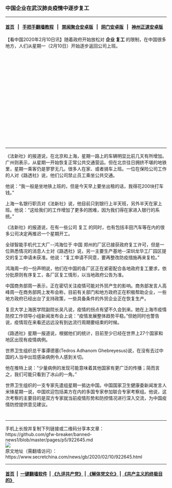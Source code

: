 ### 中国企业在武汉肺炎疫情中逐步复工
------------------------

#### [首页](https://github.com/gfw-breaker/banned-news1/blob/master/README.md) &nbsp;&nbsp;|&nbsp;&nbsp; [手把手翻墙教程](https://github.com/gfw-breaker/guides/wiki) &nbsp;&nbsp;|&nbsp;&nbsp; [禁闻聚合安卓版](https://github.com/gfw-breaker/bn-android) &nbsp;&nbsp;|&nbsp;&nbsp; [网门安卓版](https://github.com/oGate2/oGate) &nbsp;&nbsp;|&nbsp;&nbsp; [神州正道安卓版](https://github.com/SzzdOgate/update) 



<div class="article_right" style="fone-color:#000">
 <p>
  【看中国2020年2月10日讯】随着政府开始放松对
  <strong>
   <span href="https://www.secretchina.com/news/gb/tag/企业" target="_blank">
    企业
   </span>
   复工
  </strong>
  的限制，在中国很多地方，人们从星期一（2月10日）开始逐步返回公司上班。
  <span id="hideid" name="hideid" style="color:red;display:none;">
   <span href="https://www.secretchina.com">
   </span>
  </span>
 </p>
 <div id="txt-mid1-t21-2017">
  <ins class="adsbygoogle" data-ad-client="ca-pub-1276641434651360" data-ad-slot="2451032099" style="display:inline-block;width:336px;height:280px">
  </ins>
  

---


  </div>
 </div>
 <p>
  《法新社》的报道说，在北京和上海，星期一路上的车辆明显比前几天有所增加。广州则表示，从星期一开始恢复正常公共交通营运。但在北京往日拥挤不堪的地铁里，星期一乘客仍是寥寥无几。很多人在家、或者骑车上班。一位在保险公司工作的人对《路透社》说，他们公司禁止员工乘坐公共交通。
  <span id="hideid" name="hideid" style="color:red;display:none;">
   <span href="https://www.secretchina.com">
   </span>
  </span>
 </p>
 <p>
  他说：“我一般是坐地铁上班的，但是今天早上要坐出租的话，我得花200块打车钱。”
 </p>
 <p>
  上海一名银行职员对《法新社》说，他目前只到银行上半天班，另外半天在家上班。他说：“这给我们的工作增加了更多的困难，因为我们得在家进入银行的系统。”
 </p>
 <p>
  《法新社》的报道说，在有一些公司
  <span href="https://www.secretchina.com/news/gb/tag/复工" target="_blank">
   复工
  </span>
  的同时，也有包括丰田汽车等在内的很多公司决定再推迟一个星期开工。
 </p>
 <p>
  全球智能手机代工大厂--鸿海位于
  <span href="https://www.secretchina.com" target="_blank">
   中国
  </span>
  郑州的厂区已接获政府复工许可，但是一位熟悉情况的消息人士对《路透社》说，另一主要生产基地--深圳龙华工厂园区提交的复工申请未获准。他说：“复工申请不同意，要再整改防疫措施再来复检。”
 </p>
 <p>
  鸿海周一的一份声明说，他们在中国的各厂区正在紧密配合各地政府复工要求，依分批原则有序复工，各厂区复工情形，以当地政府公告为准。
 </p>
 <p>
  中国商务部周一表示，正在密切关注疫情可能对外贸产生的影响。商务部发言人高峰周一在商务部网上发布会称，目前有关部门和地方政府正在积极帮助企业，一些地方政府已经出台了支持政策，一些具备条件的外贸企业正在恢复生产。
 </p>
 <p>
  复旦大学上海医学院副院长吴凡说，疫情的拐点有望不久会到来。她在上海市疫情防控工作领导小组新闻发布会上说：“疫情发展整体趋势平稳。”但她同时也警告说，疫情现在来看还远远没有到达流行周期要结束的时候。
 </p>
 <p>
  《路透社》星期一报道说，根据他们的统计，目前至少已经在世界上27个国家和地区出现有疫情病例。
 </p>
 <p>
  世界卫生组织总干事谭德塞(Tedros Adhanom Ghebreyesus)说，在没有去过中国的人当中出现感染病例令人感到关切。
 </p>
 <p>
  他在推特上说：“少量病例的发现可能意味着其他国家有更广泛的传播；简而言之，我们可能只看到了冰山的一角。”
 </p>
 <p>
  世界卫生组织的一支专家先遣组星期一抵达中国。中国国家卫生健康委新闻发言人米锋星期一说，中国欢迎包括美方在内的多国专家参加联合专家考察组。他说，这次考察的主要目的是双方专家就当前疫情形势和防控情况进行深入交流，为中国疫情防控提供意见建议。
  <center>
   <div>
    <div id="txt-mid2-t22-2017" style="display: block;  max-height: 351px;  overflow: hidden;">
     <div id="SC-21xxx">
     </div>
     <ins class="adsbygoogle" data-ad-client="ca-pub-1276641434651360" data-ad-format="auto" data-ad-slot="4301710469" data-full-width-responsive="true" style="display:block">
     </ins>
    </div>
   </div>
  </center>
  <div style="padding-top:12px;">
  </div>
 </p>
</div>

<hr/>
手机上长按并复制下列链接或二维码分享本文章：<br/>
https://github.com/gfw-breaker/banned-news1/blob/master/pages/p5/922645.md <br/>
<a href='https://github.com/gfw-breaker/banned-news1/blob/master/pages/p5/922645.md'><img src='https://github.com/gfw-breaker/banned-news1/blob/master/pages/p5/922645.md.png'/></a> <br/>
原文地址（需翻墙访问）：https://www.secretchina.com/news/gb/2020/02/10/922645.html


------------------------
#### [首页](https://github.com/gfw-breaker/banned-news1/blob/master/README.md) &nbsp;|&nbsp; [一键翻墙软件](https://github.com/gfw-breaker/nogfw/blob/master/README.md) &nbsp;| [《九评共产党》](https://github.com/gfw-breaker/9ping.md/blob/master/README.md#九评之一评共产党是什么) | [《解体党文化》](https://github.com/gfw-breaker/jtdwh.md/blob/master/README.md) | [《共产主义的终极目的》](https://github.com/gfw-breaker/gczydzjmd.md/blob/master/README.md)


<img src='http://gfw-breaker.win/banned-news/pages/p5/922645.md' width='0px' height='0px'/>